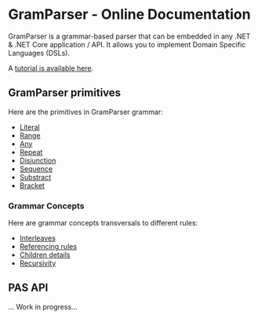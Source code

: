 # GramParser - Online Documentation

GramParser is a grammar-based parser that can be embedded in any .NET & .NET Core application / API.  It allows you to implement Domain Specific Languages (DSLs).

A [tutorial is available here](tutorial.md).

## GramParser primitives

Here are the primitives in GramParser grammar:

* [Literal](primitives/literal.md)
* [Range](primitives/range.md)
* [Any](primitives/any.md)
* [Repeat](primitives/repeat.md)
* [Disjunction](primitives/disjunction.md)
* [Sequence](primitives/sequence.md)
* [Substract](primitives/substract.md)
* [Bracket](primitives/bracket.md)

### Grammar Concepts

Here are grammar concepts transversals to different rules:

* [Interleaves](interleave.md)
* [Referencing rules](referencing.md)
* [Children details](children.md)
* [Recursivity](recursivity.md)

## PAS API

...  Work in progress...

